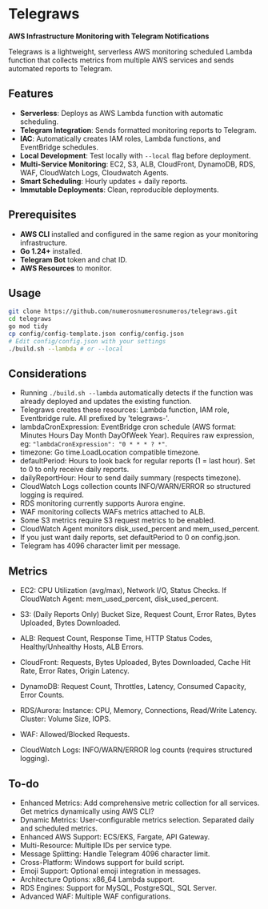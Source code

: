 # Telegraws

**AWS Infrastructure Monitoring with Telegram Notifications**

Telegraws is a lightweight, serverless AWS monitoring scheduled Lambda function
that collects metrics from multiple AWS services and sends automated reports to
Telegram.

## Features

- **Serverless**: Deploys as AWS Lambda function with automatic scheduling.
- **Telegram Integration**: Sends formatted monitoring reports to Telegram.
- **IAC**: Automatically creates IAM roles, Lambda functions, and EventBridge
  schedules.
- **Local Development**: Test locally with `--local` flag before deployment.
- **Multi-Service Monitoring**: EC2, S3, ALB, CloudFront, DynamoDB, RDS, WAF,
  CloudWatch Logs, Cloudwatch Agents.
- **Smart Scheduling**: Hourly updates + daily reports.
- **Immutable Deployments**: Clean, reproducible deployments.

## Prerequisites

- **AWS CLI** installed and configured in the same region as your monitoring
  infrastructure.
- **Go 1.24+** installed.
- **Telegram Bot** token and chat ID.
- **AWS Resources** to monitor.

## Usage

```bash
git clone https://github.com/numerosnumerosnumeros/telegraws.git
cd telegraws
go mod tidy
cp config/config-template.json config/config.json
# Edit config/config.json with your settings
./build.sh --lambda # or --local
```

## Considerations

- Running `./build.sh --lambda` automatically detects if the function was
  already deployed and updates the existing function.
- Telegraws creates these resources: Lambda function, IAM role, Eventbridge
  rule. All prefixed by 'telegraws-'.
- lambdaCronExpression: EventBridge cron schedule (AWS format: Minutes Hours Day
  Month DayOfWeek Year). Requires raw expression, eg:
  `"lambdaCronExpression": "0 * * * ? *"`.
- timezone: Go time.LoadLocation compatible timezone.
- defaultPeriod: Hours to look back for regular reports (1 = last hour). Set to
  0 to only receive daily reports.
- dailyReportHour: Hour to send daily summary (respects timezone).
- CloudWatch Logs collection counts INFO/WARN/ERROR so structured logging is
  required.
- RDS monitoring currently supports Aurora engine.
- WAF monitoring collects WAFs metrics attached to ALB.
- Some S3 metrics require S3 request metrics to be enabled.
- CloudWatch Agent monitors disk_used_percent and mem_used_percent.
- If you just want daily reports, set defaultPeriod to 0 on config.json.
- Telegram has 4096 character limit per message.

## Metrics

- EC2: CPU Utilization (avg/max), Network I/O, Status Checks. If CloudWatch
  Agent: mem_used_percent, disk_used_percent.

- S3: (Daily Reports Only) Bucket Size, Request Count, Error Rates, Bytes
  Uploaded, Bytes Downloaded.

- ALB: Request Count, Response Time, HTTP Status Codes, Healthy/Unhealthy Hosts,
  ALB Errors.

- CloudFront: Requests, Bytes Uploaded, Bytes Downloaded, Cache Hit Rate, Error
  Rates, Origin Latency.

- DynamoDB: Request Count, Throttles, Latency, Consumed Capacity, Error Counts.

- RDS/Aurora: Instance: CPU, Memory, Connections, Read/Write Latency. Cluster:
  Volume Size, IOPS.

- WAF: Allowed/Blocked Requests.

- CloudWatch Logs: INFO/WARN/ERROR log counts (requires structured logging).

## To-do

- Enhanced Metrics: Add comprehensive metric collection for all services. Get
  metrics dynamically using AWS CLI?
- Dynamic Metrics: User-configurable metrics selection. Separated daily and
  scheduled metrics.
- Enhanced AWS Support: ECS/EKS, Fargate, API Gateway.
- Multi-Resource: Multiple IDs per service type.
- Message Splitting: Handle Telegram 4096 character limit.
- Cross-Platform: Windows support for build script.
- Emoji Support: Optional emoji integration in messages.
- Architecture Options: x86_64 Lambda support.
- RDS Engines: Support for MySQL, PostgreSQL, SQL Server.
- Advanced WAF: Multiple WAF configurations.
